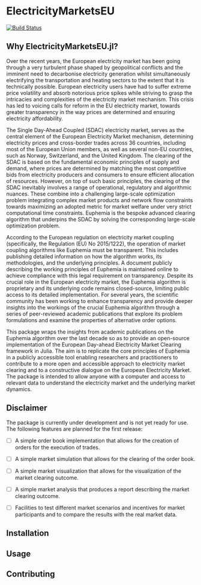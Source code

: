 # ElectricityMarketsEU

[![Build Status](https://github.com/""/ElectricityMarketsEU.jl/actions/workflows/CI.yml/badge.svg?branch=main)](https://github.com/""/ElectricityMarketsEU.jl/actions/workflows/CI.yml?query=branch%3Amain)

## Why ElectricityMarketsEU.jl?

Over the recent years, the European electricity market has been going through a very turbulent phase shaped by geopolitical conflicts and the imminent need to decarbonise electricity generation whilst simultaneously electrifying the transportation and heating sectors to the extent that it is technically possible. European electricity users have had to suffer extreme price volatility and absorb notorious price spikes while striving to grasp the intricacies and complexities of the electricity market mechanism. This crisis has led to voicing calls for reform in the EU electricity market,  towards greater transparency in the way prices are determined and ensuring electricity affordability. 
 
The Single Day-Ahead Coupled (SDAC) electricity market, serves as the central element of the European Electricity Market mechanism, determining electricity prices and cross-border trades across 36 countries, including most of the European Union members, as well as several non-EU countries, such as Norway, Switzerland, and the United Kingdom. The clearing of the SDAC is based on the fundamental economic principles of supply and demand, where prices are determined by matching the most competitive bids from electricity producers and consumers to ensure efficient allocation of resources. However, on top of such basic principles, the clearing of the SDAC inevitably involves a range of operational, regulatory and algorithmic nuances. These combine into a challenging large-scale optimization problem integrating complex market products and network flow constraints towards maximizing an adopted metric for market welfare under very strict computational time constraints. Euphemia is the bespoke advanced clearing algorithm that underpins the SDAC by solving the corresponding large-scale optimization problem.

According to the European regulation on electricity market coupling (specifically, the Regulation (EU) No 2015/1222), the operation of market coupling algorithms like Euphemia must be transparent. This includes publishing detailed information on how the algorithm works, its methodologies, and the underlying principles. A document publicly describing the working principles of Euphemia is maintained online to achieve compliance with this legal requirement on transparency. Despite its crucial role in the European electricity market, the Euphemia algorithm is proprietary and its underlying code remains closed-source, limiting public access to its detailed implementation. For several years, the scientific community has been working to enhance transparency and provide deeper insights into the workings of the crucial Euphemia algorithm through a series of peer-reviewed academic publications that explore its problem formulations and examine the properties of alternative order options.

This package wraps the insights from academic publications on the Euphemia algorithm over the last decade so as to provide an open-source implementation of the European Day-ahead Electricity Market Clearing framework in Julia. The aim is to replicate the core principles of Euphemia in a publicly accessible tool enabling researchers and practitioners to contribute to a more open and accessible approach to electricity market clearing and to a constructive dialogue on the European Electricity Market. The package is intended to allow anyone with a computer and access to relevant data to understand the electricity market  and the underlying market dynamics.

## Disclaimer

The package is currently under development and is not yet ready for use. The following features are planned for the first release:

- [ ] A simple order book implementation that allows for the creation of orders for the execution of trades.
- [ ] A simple market simulation that allows for the clearing of the order book.
- [ ] A simple market visualization that allows for the visualization of the market clearing outcome.
- [ ] A simple market analysis that produces a report describing the market clearing outcome.
- [ ] Facilities to test different market scenarios and incentives for market participants and to compare the results with the real market data.


## Installation

## Usage

## Contributing


